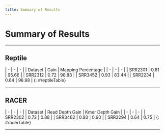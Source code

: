 ```yaml
---
title: Summary of Results
---
```


# Summary of Results


----

## Reptile 

 | - | - | - |
 | Dataset  | Gain  | Mapping Percentage  |
 | - | - | - |
 | SRR2301 | 0.81   | 95.66   |
 | SRR2312 | 0.72   | 98.88   |
 | SRR3452 | 0.93   | 83.44   |
 | SRR2234 | 0.64   | 98.98   |
{: #reptileTable}


----

## RACER

 | - | - | - |
 | Dataset  |  Read Depth Gain | Kmer Depth Gain |
 | - | - | - |
 | SRR2302 | 0.72   | 0.88   |
 | SRR3462 | 0.93   | 0.90   |
 | SRR2294 | 0.64   | 0.75   |
{: #racerTable}

----


<script>
$(document).ready( function () {
    $('#reptileTable').DataTable({
        "paging":   false,
        "info":     false 
    });
    $('#racerTable').DataTable({
        "paging":   false,
        "info":     false 
    });
} );
</script>
